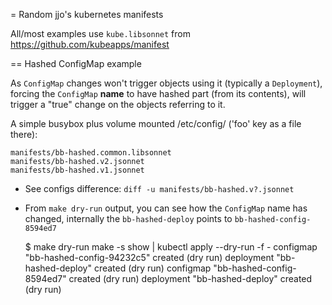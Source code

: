 = Random jjo's kubernetes manifests

All/most examples use `kube.libsonnet` from
https://github.com/kubeapps/manifest


== Hashed ConfigMap example

As `ConfigMap` changes won't trigger objects using
it (typically a `Deployment`), forcing the `ConfigMap`
**name** to have hashed part (from its contents), will trigger
a "true" change on the objects referring to it.

A simple busybox plus volume mounted /etc/config/ ('foo'
key as a file there):

    manifests/bb-hashed.common.libsonnet
    manifests/bb-hashed.v2.jsonnet
    manifests/bb-hashed.v1.jsonnet

* See configs difference: `diff -u manifests/bb-hashed.v?.jsonnet`
* From `make dry-run` output, you can see how the `ConfigMap` name has
  changed, internally the `bb-hashed-deploy` points to
  `bb-hashed-config-8594ed7`

    $ make dry-run
    make -s show | kubectl apply --dry-run -f -
    configmap "bb-hashed-config-94232c5" created (dry run)
    deployment "bb-hashed-deploy" created (dry run)
    configmap "bb-hashed-config-8594ed7" created (dry run)
    deployment "bb-hashed-deploy" created (dry run)
